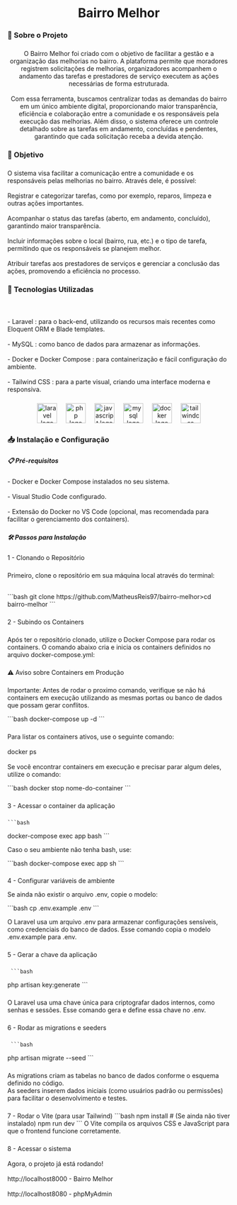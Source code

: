 <h1 align="center">Bairro Melhor</h1>

###

<h3 align="left">📖 Sobre o Projeto</h3>

###

<p align="center">O Bairro Melhor foi criado com o objetivo de facilitar a gestão e a organização das melhorias no bairro. A plataforma permite que moradores registrem solicitações de melhorias, organizadores acompanhem o andamento das tarefas e prestadores de serviço executem as ações necessárias de forma estruturada.<br><br>Com essa ferramenta, buscamos centralizar todas as demandas do bairro em um único ambiente digital, proporcionando maior transparência, eficiência e colaboração entre a comunidade e os responsáveis pela execução das melhorias. Além disso, o sistema oferece um controle detalhado sobre as tarefas em andamento, concluídas e pendentes, garantindo que cada solicitação receba a devida atenção.</p>

###

<h3 align="left">🎯 Objetivo</h3>

###

<p align="left">O sistema visa facilitar a comunicação entre a comunidade e os responsáveis pelas melhorias no bairro. Através dele, é possível:<br><br>Registrar e categorizar tarefas, como por exemplo, reparos, limpeza e outras ações importantes.<br><br>Acompanhar o status das tarefas (aberto, em andamento, concluído), garantindo maior transparência.<br><br>Incluir informações sobre o local (bairro, rua, etc.) e o tipo de tarefa, permitindo que os responsáveis se planejem melhor.<br><br>Atribuir tarefas aos prestadores de serviços e gerenciar a conclusão das ações, promovendo a eficiência no processo.</p>

###

<h3 align="left">🚀 Tecnologias Utilizadas</h3>

###

<br clear="both">

<p align="left">- Laravel :  para o back-end, utilizando os recursos mais recentes como Eloquent ORM e Blade templates.<br><br>- MySQL : como banco de dados para armazenar as informações.<br><br>- Docker e Docker Compose : para containerização e fácil configuração do ambiente.<br><br>- Tailwind CSS :  para a parte visual, criando uma interface moderna e responsiva.</p>

###

<div align="center">
  <img src="https://cdn.jsdelivr.net/gh/devicons/devicon/icons/laravel/laravel-original.svg" height="45" alt="laravel logo"  />
  <img width="12" />
  <img src="https://cdn.jsdelivr.net/gh/devicons/devicon/icons/php/php-original.svg" height="45" alt="php logo"  />
  <img width="12" />
  <img src="https://cdn.jsdelivr.net/gh/devicons/devicon/icons/javascript/javascript-original.svg" height="45" alt="javascript logo"  />
  <img width="12" />
  <img src="https://cdn.jsdelivr.net/gh/devicons/devicon/icons/mysql/mysql-original.svg" height="45" alt="mysql logo"  />
  <img width="12" />
  <img src="https://cdn.jsdelivr.net/gh/devicons/devicon/icons/docker/docker-original.svg" height="45" alt="docker logo"  />
  <img width="12" />
  <img src="https://cdn.jsdelivr.net/gh/devicons/devicon/icons/tailwindcss/tailwindcss-original-wordmark.svg" height="45" alt="tailwindcss logo"  />
</div>

###

<h3 align="left">📥 Instalação e Configuração</h3>

###

<h5 align="left">📋 Pré-requisitos</h5>

###

<p align="left">- Docker e Docker Compose instalados no seu sistema.<br><br>- Visual Studio Code configurado.<br><br>- Extensão do Docker no VS Code (opcional, mas recomendada para facilitar o gerenciamento dos containers).</p>

###

<h5 align="left">🛠️ Passos para Instalação</h5>

###

<p align="left">1 - Clonando o Repositório</p>

###

<p align="left">Primeiro, clone o repositório em sua máquina local através do terminal:</p><br>
```bash 
git clone https://github.com/MatheusReis97/bairro-melhor>cd bairro-melhor
```

###

<p align="left">2 - Subindo os Containers</p>

###

<p align="left">Após ter o repositório clonado, utilize o Docker Compose para rodar os containers. O comando abaixo cria e inicia os containers definidos no arquivo docker-compose.yml:</p>

###

<p align="left">⚠️ Aviso sobre Containers em Produção</p>

###

<p align="left">Importante: Antes de rodar o proximo comando, verifique se não há containers em execução utilizando as mesmas portas ou banco de dados que possam gerar conflitos.</p>
    ```bash 
    docker-compose up -d
    ```
    
###

<p align="left">Para listar os containers ativos, use o seguinte comando:<br><br>docker ps<br><br>Se você encontrar containers em execução e precisar parar algum deles, utilize o comando:</p>
     ```bash 
    docker stop nome-do-container
     ```

###

<p align="left">3 - Acessar o container da aplicação</p>

###

    ```bash
docker-compose exec app bash
    ```

<p align="left">Caso o seu ambiente não tenha bash, use:</p>
  ```bash
  docker-compose exec app sh
    ```

###

<p align="left">4 - Configurar variáveis de ambiente

<p align="left">Se ainda não existir o arquivo .env, copie o modelo:</p>
  ```bash
cp .env.example .env  
```
 <p align="left">O Laravel usa um arquivo .env para armazenar configurações sensíveis, como credenciais do banco de dados. Esse comando copia o modelo .env.example para .env.</p>

###

<p align="left">5 - Gerar a chave da aplicação</p>

###

     ```bash
php artisan key:generate
      ```

###

<p align="left">O Laravel usa uma chave única para criptografar dados internos, como senhas e sessões. Esse comando gera e define essa chave no .env.</p>

###

<p align="left">6 - Rodar as migrations e seeders</p>

###
     ```bash
php artisan migrate --seed
    ```
###

<p align="left">As migrations criam as tabelas no banco de dados conforme o esquema definido no código.<br>As seeders inserem dados iniciais (como usuários padrão ou permissões) para facilitar o desenvolvimento e testes.</p>

###

<p align="left">7 -  Rodar o Vite (para usar Tailwind)
    ```bash
    npm install  # (Se ainda não tiver instalado)
    npm run dev 
        ```
    O Vite compila os arquivos CSS e JavaScript para que o frontend funcione corretamente.</p>

###

<p align="left">8 - Acessar o sistema<br><br>Agora, o projeto já está rodando!<br><br>http://localhost8000 - Bairro Melhor <br><br>http://localhost8080 - phpMyAdmin</p>

###

